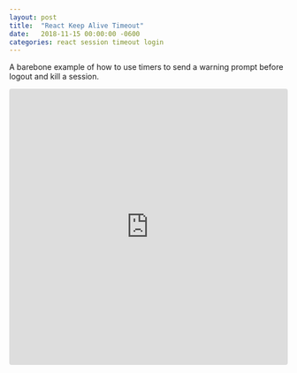 ```yaml
---
layout: post
title:  "React Keep Alive Timeout"
date:   2018-11-15 00:00:00 -0600
categories: react session timeout login
---
```

A barebone example of how to use timers to send a warning prompt before logout and kill a session.

<iframe src="https://codesandbox.io/embed/zx4mlqo7r4" style="width:100%; height:500px; border:0; border-radius: 4px; overflow:hidden;" sandbox="allow-modals allow-forms allow-popups allow-scripts allow-same-origin"></iframe>